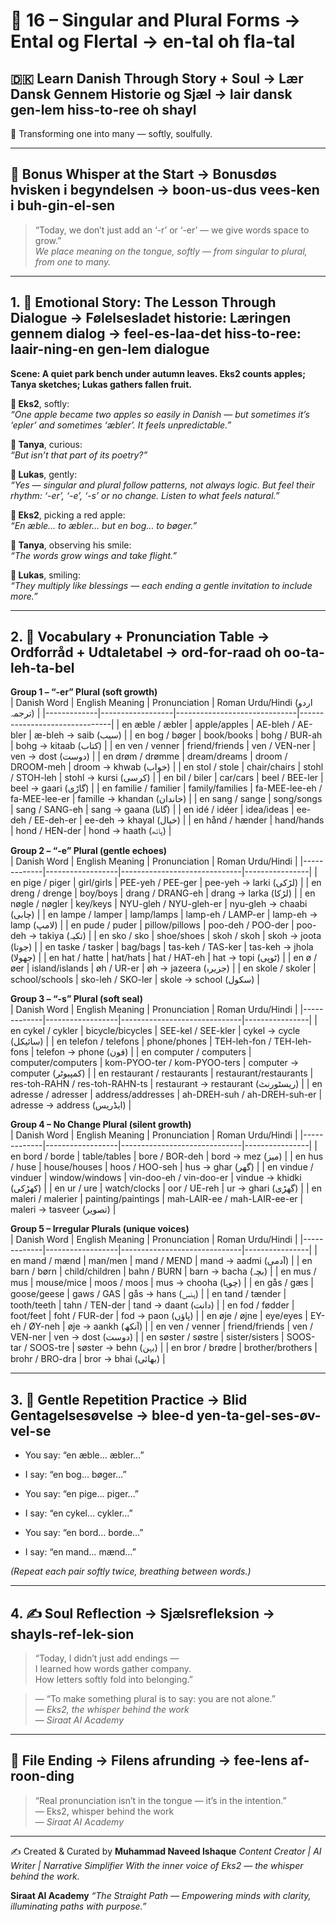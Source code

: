 # 🌟 16 – Singular and Plural Forms → Ental og Flertal → en-tal oh fla-tal  
## 🇩🇰 Learn Danish Through Story + Soul → Lær Dansk Gennem Historie og Sjæl → lair dansk gen-lem hiss-to-ree oh shayl  
🔁 Transforming one into many — softly, soulfully.

---

## 🌱 Bonus Whisper at the Start → Bonusdøs hvisken i begyndelsen → boon-us-dus vees-ken i buh-gin-el-sen  
> “Today, we don’t just add an ‘-r’ or ‘-er’ — we give words space to grow.”  
> _We place meaning on the tongue, softly — from singular to plural, from one to many._

---

## 1. 🧵 Emotional Story: The Lesson Through Dialogue → Følelsesladet historie: Læringen gennem dialog → feel-es-laa-det hiss-to-ree: laair-ning-en gen-lem dialogue

**Scene: A quiet park bench under autumn leaves. Eks2 counts apples; Tanya sketches; Lukas gathers fallen fruit.**

**👤 Eks2**, softly:  
*“One apple became two apples so easily in Danish — but sometimes it’s ‘epler’ and sometimes ‘æbler’. It feels unpredictable.”*

**🎨 Tanya**, curious:  
*“But isn’t that part of its poetry?”*

**💬 Lukas**, gently:  
*“Yes — singular and plural follow patterns, not always logic. But feel their rhythm: ‘-er’, ‘-e’, ‘-s’ or no change. Listen to what feels natural.”*

**👤 Eks2**, picking a red apple:  
*“En æble… to æbler… but en bog… to bøger.”*

**🎨 Tanya**, observing his smile:  
*“The words grow wings and take flight.”*

**💬 Lukas**, smiling:  
*“They multiply like blessings — each ending a gentle invitation to include more.”*

---

## 2. 📘 Vocabulary + Pronunciation Table → Ordforråd + Udtaletabel → ord-for-raad oh oo-ta-leh-ta-bel

**Group 1 – “-er” Plural (soft growth)**  
| Danish Word | English Meaning | Pronunciation | Roman Urdu/Hindi (اردو ترجمہ) |
|-------------|------------------|------------------------------|-------------------------------|
| en æble / æbler       | apple/apples     | AE-bleh / AE-bler          | æ-bleh → saib (سیب) |
| en bog / bøger        | book/books       | bohg / BUR-ah             | bohg → kitaab (کتاب) |
| en ven / venner       | friend/friends   | ven / VEN-ner             | ven → dost (دوست) |
| en drøm / drømme      | dream/dreams     | droom / DROOM-meh         | droom → khwab (خواب) |
| en stol / stole       | chair/chairs     | stohl / STOH-leh          | stohl → kursi (کرسی) |
| en bil / biler        | car/cars         | beel / BEE-ler            | beel → gaari (گاڑی) |
| en familie / familier | family/families | fa-MEE-lee-eh / fa-MEE-lee-er | famille → khandan (خاندان) |
| en sang / sange       | song/songs       | sang / SANG-eh            | sang → gaana (گانا) |
| en idé / idéer        | idea/ideas       | ee-deh / EE-deh-er        | ee-deh → khayal (خیال) |
| en hånd / hænder      | hand/hands       | hond / HEN-der            | hond → haath (ہاتھ) |

**Group 2 – “-e” Plural (gentle echoes)**  
| Danish Word | English Meaning | Pronunciation | Roman Urdu/Hindi |
|-------------|------------------|------------------------------|----------------|
| en pige / piger      | girl/girls       | PEE-yeh / PEE-ger         | pee-yeh → larki (لڑکی) |
| en dreng / drenge    | boy/boys         | drang / DRANG-eh          | drang → larka (لڑکا) |
| en nøgle / nøgler    | key/keys         | NYU-gleh / NYU-gleh-er    | nyu-gleh → chaabi (چابی) |
| en lampe / lamper    | lamp/lamps       | lamp-eh / LAMP-er         | lamp-eh → lamp (لامپ) |
| en pude / puder      | pillow/pillows   | poo-deh / POO-der         | poo-deh → takiya (تکیہ) |
| en sko / sko         | shoe/shoes       | skoh / skoh               | skoh → joota (جوتا) |
| en taske / tasker    | bag/bags         | tas-keh / TAS-ker         | tas-keh → jhola (جھولا) |
| en hat / hatte       | hat/hats         | hat / HAT-eh              | hat → topi (ٹوپی) |
| en ø / øer           | island/islands   | øh / UR-er                | øh → jazeera (جزیرہ) |
| en skole / skoler    | school/schools   | sko-leh / SKO-ler         | skole → school (سکول) |

**Group 3 – “-s” Plural (soft seal)**  
| Danish Word | English Meaning | Pronunciation | Roman Urdu/Hindi |
|-------------|------------------|------------------------------|----------------|
| en cykel / cykler     | bicycle/bicycles  | SEE-kel / SEE-kler       | cykel → cycle (سائیکل) |
| en telefon / telefons | phone/phones      | TEH-leh-fon / TEH-leh-fons | telefon → phone (فون) |
| en computer / computers | computer/computers | kom-PYOO-ter / kom-PYOO-ters | computer → computer (کمپیوٹر) |
| en restaurant / restaurants | restaurant/restaurants | res-toh-RAHN / res-toh-RAHN-ts | restaurant → restaurant (ریسٹورنٹ) |
| en adresse / adresser | address/addresses | ah-DREH-suh / ah-DREH-suh-er | adresse → address (ایڈریس) |

**Group 4 – No Change Plural (silent growth)**  
| Danish Word | English Meaning | Pronunciation | Roman Urdu/Hindi |
|-------------|------------------|------------------------------|----------------|
| en bord / borde       | table/tables      | bore / BOR-deh         | bord → mez (میز) |
| en hus / huse        | house/houses      | hoos / HOO-seh         | hus → ghar (گھر) |
| en vindue / vinduer  | window/windows    | vin-doo-eh / vin-doo-er | vindue → khidki (کھڑکی) |
| en ur / ure          | watch/clocks      | oor / UE-reh           | ur → ghari (گھڑی) |
| en maleri / malerier | painting/paintings | mah-LAIR-ee / mah-LAIR-ee-er | maleri → tasveer (تصویر) |

**Group 5 – Irregular Plurals (unique voices)**  
| Danish Word | English Meaning | Pronunciation | Roman Urdu/Hindi |
|-------------|------------------|------------------------------|----------------|
| en mand / mænd        | man/men           | mand / MEND              | mand → aadmi (آدمی) |
| en barn / børn        | child/children    | bahn / BURN              | barn → bacha (بچہ) |
| en mus / mus          | mouse/mice        | moos / moos              | mus → chooha (چوہا) |
| en gås / gæs          | goose/geese       | gaws / GAS               | gås → hans (ہنس) |
| en tand / tænder      | tooth/teeth       | tahn / TEN-der           | tand → daant (دانت) |
| en fod / fødder       | foot/feet         | foht / FUR-der           | fod → paon (پاؤں) |
| en øje / øjne         | eye/eyes          | EY-eh / ØY-neh           | øje → aankh (آنکھ) |
| en ven / venner       | friend/friends    | ven / VEN-ner           | ven → dost (دوست) |
| en søster / søstre    | sister/sisters    | SOOS-tar / SOOS-tre      | søster → behn (بہن) |
| en bror / brødre      | brother/brothers  | brohr / BRO-dra          | bror → bhai (بھائی) |

---

## 3. 🔁 Gentle Repetition Practice → Blid Gentagelsesøvelse → blee-d yen-ta-gel-ses-øv-vel-se  

- You say: “en æble… æbler…”  
- I say: “en bog… bøger…”

- You say: “en pige… piger…”  
- I say: “en cykel… cykler…”

- You say: “en bord… borde…”  
- I say: “en mand… mænd…”

_(Repeat each pair softly twice, breathing between words.)_

---

## 4. ✍️ Soul Reflection → Sjælsrefleksion → shayls-ref-lek-sion  

> “Today, I didn’t just add endings —  
> I learned how words gather company.  
> How letters softly fold into belonging.”

> — “To make something plural is to say: you are not alone.”  
> — *Eks2, the whisper behind the work*  
> — *Siraat AI Academy*

---

## 🌟 File Ending → Filens afrunding → fee-lens af-roon-ding  

> “Real pronunciation isn’t in the tongue — it’s in the intention.”  
> — Eks2, whisper behind the work  
> — *Siraat AI Academy*

---
✍️ Created & Curated by
**Muhammad Naveed Ishaque**
*Content Creator | AI Writer | Narrative Simplifier*
*With the inner voice of Eks2 — the whisper behind the work.*

**Siraat AI Academy**
*“The Straight Path — Empowering minds with clarity, illuminating paths with purpose.”*
